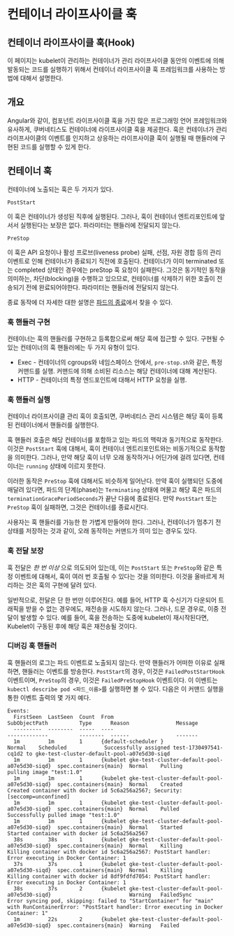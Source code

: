 # 컨테이너 라이프사이클 훅

## 컨테이너 라이프사이클 훅\(Hook\)

이 페이지는 kubelet이 관리하는 컨테이너가 관리 라이프사이클 동안의 이벤트에 의해 발동되는 코드를 실행하기 위해서 컨테이너 라이프사이클 훅 프레임워크를 사용하는 방법에 대해서 설명한다.

## 개요

Angular와 같이, 컴포넌트 라이프사이클 훅을 가진 많은 프로그래밍 언어 프레임워크와 유사하게, 쿠버네티스도 컨테이너에 라이프사이클 훅을 제공한다. 훅은 컨테이너가 관리 라이프사이클의 이벤트를 인지하고 상응하는 라이프사이클 훅이 실행될 때 핸들러에 구현된 코드를 실행할 수 있게 한다.

## 컨테이너 훅

컨테이너에 노출되는 훅은 두 가지가 있다.

`PostStart`

이 훅은 컨테이너가 생성된 직후에 실행된다. 그러나, 훅이 컨테이너 엔트리포인트에 앞서서 실행된다는 보장은 없다. 파라미터는 핸들러에 전달되지 않는다.

`PreStop`

이 훅은 API 요청이나 활성 프로브\(liveness probe\) 실패, 선점, 자원 경합 등의 관리 이벤트로 인해 컨테이너가 종료되기 직전에 호출된다. 컨테이너가 이미 terminated 또는 completed 상태인 경우에는 preStop 훅 요청이 실패한다. 그것은 동기적인 동작을 의미하는, 차단\(blocking\)을 수행하고 있으므로, 컨테이너를 삭제하기 위한 호출이 전송되기 전에 완료되어야한다. 파라미터는 핸들러에 전달되지 않는다.

종료 동작에 더 자세한 대한 설명은 [파드의 종료](https://kubernetes.io/ko/docs/concepts/workloads/pods/pod/#%ED%8C%8C%EB%93%9C%EC%9D%98-%EC%A2%85%EB%A3%8C)에서 찾을 수 있다.

### 훅 핸들러 구현

컨테이너는 훅의 핸들러를 구현하고 등록함으로써 해당 훅에 접근할 수 있다. 구현될 수 있는 컨테이너의 훅 핸들러에는 두 가지 유형이 있다.

* Exec - 컨테이너의 cgroups와 네임스페이스 안에서, `pre-stop.sh`와 같은, 특정 커맨드를 실행. 커맨드에 의해 소비된 리소스는 해당 컨테이너에 대해 계산된다.
* HTTP - 컨테이너의 특정 엔드포인트에 대해서 HTTP 요청을 실행.

### 훅 핸들러 실행

컨테이너 라이프사이클 관리 훅이 호출되면, 쿠버네티스 관리 시스템은 해당 훅이 등록된 컨테이너에서 핸들러를 실행한다.

훅 핸들러 호출은 해당 컨테이너를 포함하고 있는 파드의 맥락과 동기적으로 동작한다. 이것은 `PostStart` 훅에 대해서, 훅이 컨테이너 엔트리포인트와는 비동기적으로 동작함을 의미한다. 그러나, 만약 해당 훅이 너무 오래 동작하거나 어딘가에 걸려 있다면, 컨테이너는 `running` 상태에 이르지 못한다.

이러한 동작은 `PreStop` 훅에 대해서도 비슷하게 일어난다. 만약 훅이 실행되던 도중에 매달려 있다면, 파드의 단계\(phase\)는 `Terminating` 상태에 머물고 해당 훅은 파드의 `terminationGracePeriodSeconds`가 끝난 다음에 종료된다. 만약 `PostStart` 또는 `PreStop` 훅이 실패하면, 그것은 컨테이너를 종료시킨다.

사용자는 훅 핸들러를 가능한 한 가볍게 만들어야 한다. 그러나, 컨테이너가 멈추기 전 상태를 저장하는 것과 같이, 오래 동작하는 커맨드가 의미 있는 경우도 있다.

### 훅 전달 보장

훅 전달은 _한 번 이상_ 으로 의도되어 있는데, 이는 `PostStart` 또는 `PreStop`와 같은 특정 이벤트에 대해서, 훅이 여러 번 호출될 수 있다는 것을 의미한다. 이것을 올바르게 처리하는 것은 훅의 구현에 달려 있다.

일반적으로, 전달은 단 한 번만 이루어진다. 예를 들어, HTTP 훅 수신기가 다운되어 트래픽을 받을 수 없는 경우에도, 재전송을 시도하지 않는다. 그러나, 드문 경우로, 이중 전달이 발생할 수 있다. 예를 들어, 훅을 전송하는 도중에 kubelet이 재시작된다면, Kubelet이 구동된 후에 해당 훅은 재전송될 것이다.

### 디버깅 훅 핸들러

훅 핸들러의 로그는 파드 이벤트로 노출되지 않는다. 만약 핸들러가 어떠한 이유로 실패하면, 핸들러는 이벤트를 방송한다. `PostStart`의 경우, 이것은 `FailedPostStartHook` 이벤트이며, `PreStop`의 경우, 이것은 `FailedPreStopHook` 이벤트이다. 이 이벤트는 `kubectl describe pod <파드_이름>`를 실행하면 볼 수 있다. 다음은 이 커맨드 실행을 통한 이벤트 출력의 몇 가지 예다.

```text
Events:
  FirstSeen  LastSeen  Count  From                                                   SubObjectPath          Type      Reason               Message
  ---------  --------  -----  ----                                                   -------------          --------  ------               -------
  1m         1m        1      {default-scheduler }                                                          Normal    Scheduled            Successfully assigned test-1730497541-cq1d2 to gke-test-cluster-default-pool-a07e5d30-siqd
  1m         1m        1      {kubelet gke-test-cluster-default-pool-a07e5d30-siqd}  spec.containers{main}  Normal    Pulling              pulling image "test:1.0"
  1m         1m        1      {kubelet gke-test-cluster-default-pool-a07e5d30-siqd}  spec.containers{main}  Normal    Created              Created container with docker id 5c6a256a2567; Security:[seccomp=unconfined]
  1m         1m        1      {kubelet gke-test-cluster-default-pool-a07e5d30-siqd}  spec.containers{main}  Normal    Pulled               Successfully pulled image "test:1.0"
  1m         1m        1      {kubelet gke-test-cluster-default-pool-a07e5d30-siqd}  spec.containers{main}  Normal    Started              Started container with docker id 5c6a256a2567
  38s        38s       1      {kubelet gke-test-cluster-default-pool-a07e5d30-siqd}  spec.containers{main}  Normal    Killing              Killing container with docker id 5c6a256a2567: PostStart handler: Error executing in Docker Container: 1
  37s        37s       1      {kubelet gke-test-cluster-default-pool-a07e5d30-siqd}  spec.containers{main}  Normal    Killing              Killing container with docker id 8df9fdfd7054: PostStart handler: Error executing in Docker Container: 1
  38s        37s       2      {kubelet gke-test-cluster-default-pool-a07e5d30-siqd}                         Warning   FailedSync           Error syncing pod, skipping: failed to "StartContainer" for "main" with RunContainerError: "PostStart handler: Error executing in Docker Container: 1"
  1m         22s       2      {kubelet gke-test-cluster-default-pool-a07e5d30-siqd}  spec.containers{main}  Warning   Failed
```

